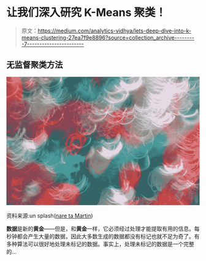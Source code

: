 # 让我们深入研究 K-Means 聚类！

> 原文：<https://medium.com/analytics-vidhya/lets-deep-dive-into-k-means-clustering-27ea7f9e8896?source=collection_archive---------7----------------------->

## 无监督聚类方法

![](img/96baad4e88e501bf8accfacf08b3b0ed.png)

资料来源:un splash([nare ta Martin](https://unsplash.com/photos/nyLgOVKZ93k))

**数据**是新的**黄金**——但是，和**黄金**一样，它必须经过处理才能提取有用的信息。每秒钟都会产生大量的数据，因此大多数生成的数据都没有标记也就不足为奇了。有多种算法可以很好地处理未标记的数据。事实上，处理未标记的数据是一个完整的…